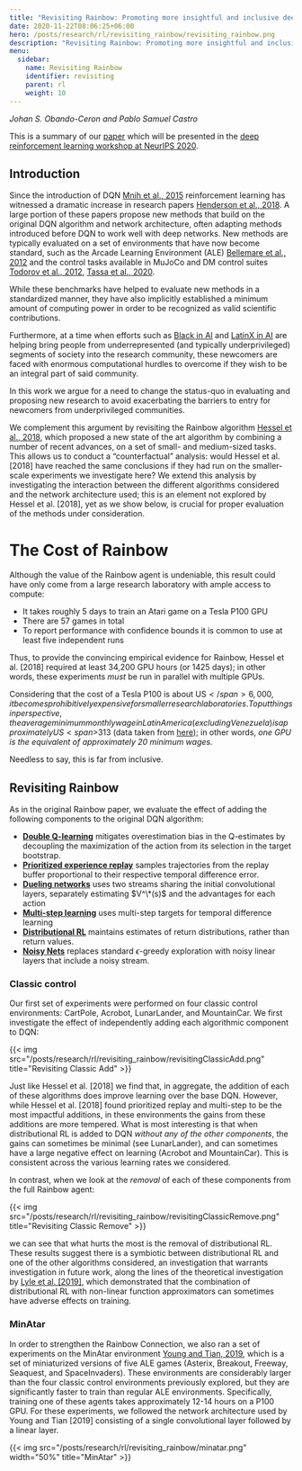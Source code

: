 ```yaml
---
title: "Revisiting Rainbow: Promoting more insightful and inclusive deep reinforcement learning research"
date: 2020-11-22T08:06:25+06:00
hero: /posts/research/rl/revisiting_rainbow/revisiting_rainbow.png
description: "Revisiting Rainbow: Promoting more insightful and inclusive deep reinforcement learning research"
menu:
  sidebar:
    name: Revisiting Rainbow
    identifier: revisiting
    parent: rl
    weight: 10
---
```


_Johan S. Obando-Ceron and Pablo Samuel Castro_

This is a summary of our [paper](https://arxiv.org/) which will be presented in the
[deep reinforcement learning workshop at NeurIPS 2020](https://sites.google.com/corp/view/deep-rl-workshop-neurips2020/home).

## Introduction

Since the introduction of DQN [Mnih et al., 2015](https://deepmind.com/research/publications/human-level-control-through-deep-reinforcement-learning)
reinforcement learning has witnessed a dramatic
increase in research papers [Henderson et al., 2018](https://arxiv.org/abs/1709.06560). A large portion of these papers propose new
methods that build on the original DQN algorithm and network architecture, often adapting methods
introduced before DQN to work well with deep networks. New methods are typically evaluated on a set of environments that have now
become standard, such as the Arcade Learning Environment (ALE)
[Bellemare et al., 2012](https://arxiv.org/abs/1207.4708) and the control tasks available in MuJoCo and DM control suites
[Todorov et al., 2012](https://ieeexplore.ieee.org/document/6386109), [Tassa et al., 2020](https://arxiv.org/abs/2006.12983).

While these benchmarks have helped to evaluate new methods in a standardized manner, they have
also implicitly established a minimum amount of computing power in order to be recognized as
valid scientific contributions.

Furthermore, at a time when efforts such as [Black in AI](https://blackinai2020.vercel.app/) and [LatinX in AI](http://www.latinxinai.org/) are helping bring people from
underrepresented (and typically underprivileged) segments of society into the research community,
these newcomers are faced with enormous computational hurdles to overcome if they wish to be an
integral part of said community.

In this work we argue for a need to change the status-quo in evaluating and proposing new research to avoid
exacerbating the barriers to entry for newcomers from underprivileged communities.

We complement
this argument by revisiting the Rainbow algorithm [Hessel et al., 2018](https://arxiv.org/abs/1710.02298), which proposed a new state
of the art algorithm by combining a number of recent advances, on a set of small- and medium-sized
tasks. This allows us to conduct a “counterfactual” analysis: would Hessel et al. [2018] have reached
the same conclusions if they had run on the smaller-scale experiments we investigate here? We extend
this analysis by investigating the interaction between the different algorithms considered and the
network architecture used; this is an element not explored by Hessel et al. [2018], yet as we show
below, is crucial for proper evaluation of the methods under consideration.


# The Cost of Rainbow
Although the value of the Rainbow agent is undeniable, this result
could have only come from a large research laboratory with ample access to compute:
*  It takes roughly 5 days to train an Atari game on a Tesla P100 GPU
*  There are 57 games in total
*  To report performance with confidence bounds it is common to use at least five independent runs

Thus, to provide the convincing empirical evidence for Rainbow, Hessel et al. [2018] required
at least 34,200 GPU hours (or 1425 days); in other words, these experiments _must_ be run in parallel with multiple GPUs.

Considering that the cost of a Tesla P100 is about US<span>$</span>6,000, it becomes prohibitively expensive for
smaller research laboratories. To put things in perspective, the average minimum monthly wage in Latin America
(excluding Venezuela) is approximately US<span>$</span>313 (data taken from [here](https://www.statista.com/statistics/953880/latin-america-minimum-monthly-wages/));
in other words, _one GPU is the equivalent of approximately 20 minimum wages._

Needless to say, this is far from inclusive.

## Revisiting Rainbow
As in the original Rainbow paper, we evaluate the effect of adding the following components to the original DQN algorithm:
*  **[Double Q-learning](https://arxiv.org/abs/1509.06461)** mitigates overestimation bias in the Q-estimates by decoupling the maximization of the action from its selection
in the target bootstrap.
*  **[Prioritized experience replay](https://arxiv.org/abs/1511.05952)** samples trajectories from the replay buffer proportional to their respective temporal difference error.
*  **[Dueling networks](https://arxiv.org/abs/1511.06581)**  uses two streams sharing the initial convolutional layers, separately estimating $V^\*(s)$ and the advantages for each action
*  **[Multi-step learning](https://link.springer.com/article/10.1007/BF00115009)** uses multi-step targets for temporal difference learning
*  **[Distributional RL](https://arxiv.org/abs/1707.06887)** maintains estimates of return distributions, rather than return values.
*  **[Noisy Nets](https://arxiv.org/abs/1706.10295)** replaces standard $\epsilon$-greedy exploration with noisy linear layers that include a noisy stream.

### Classic control
Our first set of experiments were performed on four classic control environments: CartPole, Acrobot, LunarLander, and MountainCar. We first investigate the effect of independently adding each algorithmic component to DQN:

{{< img src="/posts/research/rl/revisiting_rainbow/revisitingClassicAdd.png" title="Revisiting Classic Add" >}}

Just like Hessel et al. [2018] we find that, in aggregate, the addition of each of these algorithms does
improve learning over the base DQN. However, while
Hessel et al. [2018] found prioritized replay and multi-step to be the most
impactful additions, in these environments the gains from these additions are
more tempered.
What is most interesting is that when distributional RL is added to DQN _without
any of the other components_, the gains can sometimes be minimal (see
LunarLander), and can sometimes have a large negative effect on learning
(Acrobot and MountainCar). This is consistent across the various learning rates we considered.

In contrast, when we look at the _removal_ of each of these components from the full Rainbow agent:

{{< img src="/posts/research/rl/revisiting_rainbow/revisitingClassicRemove.png" title="Revisiting Classic Remove" >}}

we can see that what hurts the most is the removal of distributional RL. These results suggest there is a symbiotic between distributional RL and one of the other
algorithms considered, an investigation that warrants investigation in future work, along the lines
of the theoretical investigation by [Lyle et al. [2019]](https://arxiv.org/abs/1901.11084), which demonstrated that the combination of
distributional RL with non-linear function approximators can sometimes have adverse effects on
training.

### MinAtar
In order to strengthen the Rainbow Connection, we also ran a set of experiments on the MinAtar
environment [Young and Tian, 2019](https://arxiv.org/abs/1903.03176), which is a set of miniaturized versions of five ALE games
(Asterix, Breakout, Freeway, Seaquest, and SpaceInvaders). These environments are considerably
larger than the four classic control environments previously explored, but they are significantly faster
to train than regular ALE environments. Specifically, training one of these agents takes approximately
12-14 hours on a P100 GPU. For these experiments, we followed the network architecture used by
Young and Tian [2019] consisting of a single convolutional layer followed by a linear layer.

{{< img src="/posts/research/rl/revisiting_rainbow/minatar.png" width="50%" title="MinAtar" >}}
